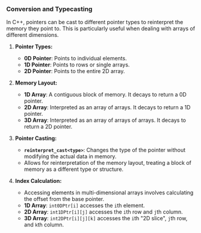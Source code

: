 ### Conversion and Typecasting

In C++, pointers can be cast to different pointer types to reinterpret the memory they point to. This is particularly useful when dealing with arrays of different dimensions.

1. **Pointer Types:**

   - **0D Pointer**: Points to individual elements.
   - **1D Pointer**: Points to rows or single arrays.
   - **2D Pointer**: Points to the entire 2D array.

2. **Memory Layout:**

   - **1D Array**: A contiguous block of memory. It decays to return a 0D pointer.
   - **2D Array**: Interpreted as an array of arrays. It decays to return a 1D pointer.
   - **3D Array**: Interpreted as an array of arrays of arrays. It decays to return a 2D pointer.

3. **Pointer Casting:**

   - **`reinterpret_cast<type>`**: Changes the type of the pointer without modifying the actual data in memory.
   - Allows for reinterpretation of the memory layout, treating a block of memory as a different type or structure.

4. **Index Calculation:**
   - Accessing elements in multi-dimensional arrays involves calculating the offset from the base pointer.
   - **1D Array**: `int0DPtr[i]` accesses the `i`th element.
   - **2D Array**: `int1DPtr[i][j]` accesses the `i`th row and `j`th column.
   - **3D Array**: `int2DPtr[i][j][k]` accesses the `i`th "2D slice", `j`th row, and `k`th column.
